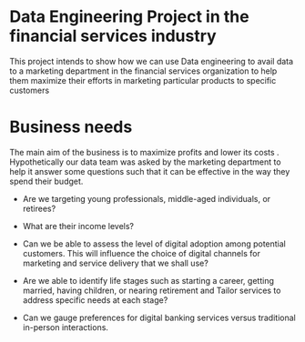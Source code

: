 # Data Engineering Project in the financial services industry
This project intends to show how we can use Data engineering to avail data to a marketing department in the financial services organization to help them maximize their efforts in marketing particular products to specific customers

# Business needs

The main aim of the business is to maximize profits and lower its costs . Hypothetically our data team was asked by the marketing department to help it answer some questions such that it can be effective in the way they spend their budget.

- Are we targeting young professionals, middle-aged individuals, or retirees?

- What are their income levels?

- Can we be able to assess the level of digital adoption among potential customers. This will influence the choice of digital channels for marketing and service delivery that we shall use?

- Are we able to identify life stages such as starting a career, getting married, having children, or nearing retirement and Tailor services to address specific needs at each stage?

- Can we gauge preferences for digital banking services versus traditional in-person interactions.
